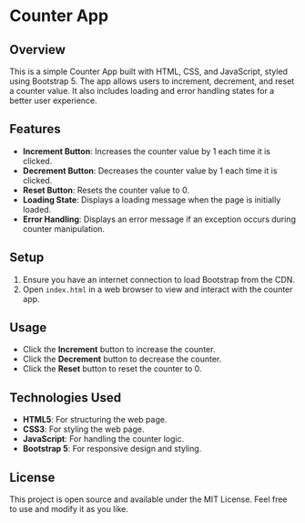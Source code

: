 # Counter App

## Overview

This is a simple Counter App built with HTML, CSS, and JavaScript, styled using Bootstrap 5. The app allows users to increment, decrement, and reset a counter value. It also includes loading and error handling states for a better user experience.

## Features

- **Increment Button**: Increases the counter value by 1 each time it is clicked.
- **Decrement Button**: Decreases the counter value by 1 each time it is clicked.
- **Reset Button**: Resets the counter value to 0.
- **Loading State**: Displays a loading message when the page is initially loaded.
- **Error Handling**: Displays an error message if an exception occurs during counter manipulation.

## Setup

1. Ensure you have an internet connection to load Bootstrap from the CDN.
2. Open `index.html` in a web browser to view and interact with the counter app.

## Usage

- Click the **Increment** button to increase the counter.
- Click the **Decrement** button to decrease the counter.
- Click the **Reset** button to reset the counter to 0.

## Technologies Used

- **HTML5**: For structuring the web page.
- **CSS3**: For styling the web page.
- **JavaScript**: For handling the counter logic.
- **Bootstrap 5**: For responsive design and styling.

## License

This project is open source and available under the MIT License. Feel free to use and modify it as you like.